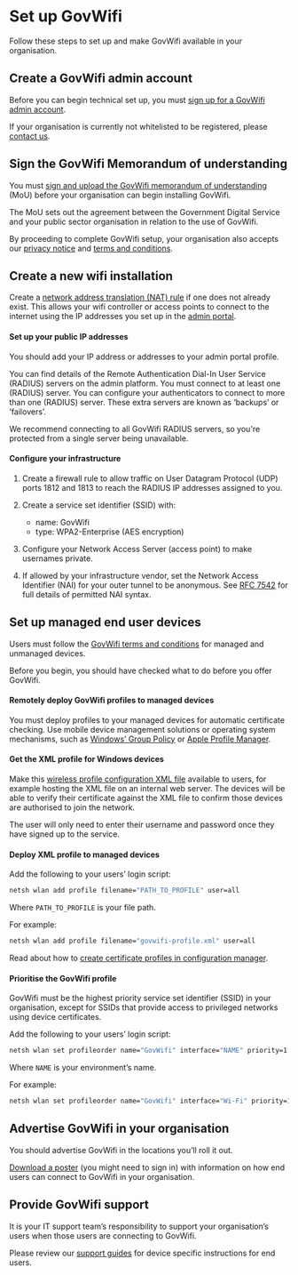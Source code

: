 # Set up GovWifi

Follow these steps to set up and make GovWifi available in your organisation.

## Create a GovWifi admin account

Before you can begin technical set up, you must [sign up for a GovWifi admin account](https://admin.wifi.service.gov.uk/users/sign_up).

If your organisation is currently not whitelisted to be registered, please [contact us](https://admin.wifi.service.gov.uk/help/new/technical_support).

## Sign the GovWifi Memorandum of understanding

You must [sign and upload the GovWifi memorandum of understanding](https://admin.wifi.service.gov.uk/mou) (MoU) before your organisation can begin installing GovWifi.

The MoU sets out the agreement between the Government Digital Service and your public sector organisation in relation to the use of GovWifi.

By proceeding to complete GovWifi setup, your organisation also accepts our [privacy notice](https://www.wifi.service.gov.uk/privacy-notice) and [terms and conditions](https://www.wifi.service.gov.uk/terms-and-conditions).

## Create a new wifi installation

Create a [network address translation (NAT) rule](https://wiki.untangle.com/index.php/NAT_Rules) if one does not already exist. This allows your wifi controller or access points to connect to the internet using the IP addresses you set up in the [admin portal](https://admin.wifi.service.gov.uk/ips).

#### Set up your public IP addresses

You should add your IP address or addresses to your admin portal profile.

You can find details of the Remote Authentication Dial-In User Service (RADIUS) servers on the admin platform. You must connect to at least one (RADIUS) server. You can configure your authenticators to connect to more than one (RADIUS) server. These extra servers are known as ‘backups’ or ‘failovers’.

We recommend connecting to all GovWifi RADIUS servers, so you're protected from a single server being unavailable.

#### Configure your infrastructure

1. Create a firewall rule to allow traffic on User Datagram Protocol (UDP) ports 1812 and 1813 to reach the RADIUS IP addresses assigned to you.
2. Create a service set identifier (SSID) with:
    - name: GovWifi
    - type: WPA2-Enterprise (AES encryption)

3. Configure your Network Access Server (access point) to make usernames private.
4. If allowed by your infrastructure vendor, set the Network Access Identifier (NAI) for your outer tunnel to be anonymous. See [RFC 7542](https://tools.ietf.org/html/rfc7542) for full details of permitted NAI syntax.

## Set up managed end user devices

Users must follow the [GovWifi terms and conditions](https://www.gov.uk/government/publications/terms-and-conditions-for-connecting-to-govwifi/terms-and-conditions-for-connecting-to-govwifi) for managed and unmanaged devices.

Before you begin, you should have checked what to do before you offer GovWifi.

#### Remotely deploy GovWifi profiles to managed devices

You must deploy profiles to your managed devices for automatic certificate checking. Use mobile device management solutions or operating system mechanisms, such as [Windows’ Group Policy](https://en.wikipedia.org/wiki/Group_Policy) or [Apple Profile Manager](https://support.apple.com/en-gb/profile-manager).

#### Get the XML profile for Windows devices

Make this [wireless profile configuration XML file](https://docs.wifi.service.gov.uk/assets/govwifi-profile.xml) available to users, for example hosting the XML file on an internal web server. The devices will be able to verify their certificate against the XML file to confirm those devices are authorised to join the network.

The user will only need to enter their username and password once they have signed up to the service.

#### Deploy XML profile to managed devices

Add the following to your users’ login script:

```sh
netsh wlan add profile filename="PATH_TO_PROFILE" user=all
```

Where `PATH_TO_PROFILE` is your file path.

For example:

```sh
netsh wlan add profile filename="govwifi-profile.xml" user=all
```

Read about how to [create certificate profiles in configuration manager](https://docs.microsoft.com/en-us/previous-versions/system-center/system-center-2012-R2/dn270541(v=technet.10)).

#### Prioritise the GovWifi profile

GovWifi must be the highest priority service set identifier (SSID) in your organisation, except for SSIDs that provide access to privileged networks using device certificates.

Add the following to your users’ login script:

```sh
netsh wlan set profileorder name="GovWifi" interface="NAME" priority=1
```

Where `NAME` is your environment’s name.

For example:

```sh
netsh wlan set profileorder name="GovWifi" interface="Wi-Fi" priority=1
```

## Advertise GovWifi in your organisation

You should advertise GovWifi in the locations you’ll roll it out.

[Download a poster](https://admin.wifi.service.gov.uk/setup_instructions/poster) (you might need to sign in) with information on how end users can connect to GovWifi in your organisation.

## Provide GovWifi support

It is your IT support team’s responsibility to support your organisation’s users when those users are connecting to GovWifi.

Please review our [support guides](https://www.wifi.service.gov.uk/support) for device specific instructions for end users.
